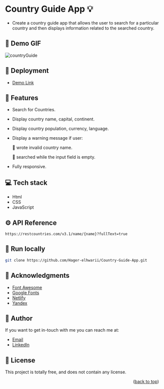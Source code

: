 # Country Guide App 💡
<a name="readme-top"></a>

- Create a country guide app that allows the user to search for a particular country and then displays information related to the searched country.

## 📸  Demo GIF

 ![countryGuide](https://github.com/Hager-elhwarii/Country-Guide-App/assets/80959882/3710f1f5-3fec-4077-86fa-0baccb8c0b5d)



## 🚀 Deployment
  - [Demo Link](https://country-guide-app-dottie.netlify.app/)

## 📝 Features

-  Search for Countries.
-  Display country name, capital, continent.
-  Display country population, currency, language.
-  Display a warning message if user:
  
     🚫 wrote invalid country name.
   
     🚫 searched  while the input field is empty.
-  Fully responsive.


## 💻 Tech stack
- Html
- CSS
- JavaScript

## ⚙️ API Reference

```  
https://restcountries.com/v3.1/name/{name}?fullText=true

```

##  🔐 Run locally 

```bash
git clone https://github.com/Hager-elhwarii/Country-Guide-App.git
```

## 📌 Acknowledgments
- [Font Awesome](https://fontawesome.com/)
- [Google Fonts](http://hager.a.elhawary@gmail.com/)
- [Netlify](https://www.netlify.com/)
- [Yandex](https://yandex.com/)

## 🦄   Author
If you want to get in-touch with me you can reach me at:

-  [Email](http://hager.a.elhawary@gmail.com/)
-  [LinkedIn](https://www.linkedin.com/in/hager-omar-elhawary/)

## 📘 License
This project is totally free,  and does not contain any license.





<p align="right">(<a href="#readme-top">back to top</a>)</p>
